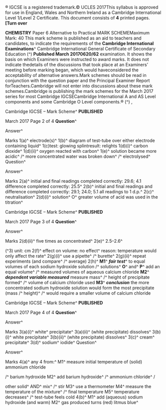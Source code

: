® IGCSE is a registered trademark.© UCLES 2017This syllabus is approved for use in England, Wales and Northern Ireland as a Cambridge International Level 1/Level 2 Certificate. This document consists of **4** printed pages. **[Turn over** 

**CHEMISTRY** Paper 6 Alternative to Practical MARK SCHEMEMaximum Mark: 40 This mark scheme is published as an aid to teachers and candidates, to indicate the requirements of the **Cambridge International Examinations**^ Cambridge International General Certificate of Secondary Education (^) **Published March 20170620/62** examination. It shows the basis on which Examiners were instructed to award marks. It does not indicate thedetails of the discussions that took place at an Examiners’ meeting before marking began, which would haveconsidered the acceptability of alternative answers.Mark schemes should be read in conjunction with the question paper and the Principal Examiner Report forTeachers.Cambridge will not enter into discussions about these mark schemes.Cambridge is publishing the mark schemes for the March 2017 series for most Cambridge IGCSECambridge International A and AS Level components and some Cambridge O Level components.® (^) , 


Cambridge IGCSE – Mark Scheme^ **PUBLISHED** 

March 2017 Page 2 of 4 **Question**^ 

 Answer^ 

 Marks 1(a)^ electrode(s)^ 1(b)^ diagram of test-tube over either electrode containing liquid^ 1(c)test: glowing splintresult: relights 1(d)(i)^ carbon dioxide^ 1(d)(ii)^ oxygen reacted with carbon^ 1(e)^ solution became more acidic^ /^ more concentrated water was broken down^ /^ electrolysed^ Question^ 

 Answer^ 

 Marks 2(a)^ initial and final readings completed correctly: 29.6; 4.1 difference completed correctly: 25.5^ 2(b)^ initial and final readings and difference completed correctly: 29.1; 24.0; 5.1 all readings to 1 d.p.^ 2(c)^ neutralisation^ 2(d)(i)^ solution^ O^ greater volume of acid was used in the titration^ 


Cambridge IGCSE – Mark Scheme^ **PUBLISHED** 

March 2017 Page 3 of 4 **Question**^ 

 Answer^ 

 Marks 2(d)(ii)^ five times as concentrated^ 2(e)^ 2.5–2.6^ 

(^3) unit: cm 2(f)^ effect on volume: no effect^ reason: temperature would only affect the rate^ 2(g)(i)^ use a pipette^ /^ burette^ 2(g)(ii)^ repeat experiments (and compare^ /^ average) 2(h)^ **M1**^ **_fair test_**^ to equal volumes of each sodium hydroxide solution /^ solutions^ **O**^ and^ **P**^ add an equal volume^ /^ measured volumes of aqueous calcium chloride **M2**^ **_dependent variable measured_** measure mass^ /^ height of precipitate formed^ /^ volume of calcium chloride used **M3**^ **_conclusion_** the more concentrated sodium hydroxide solution would form the most precipitate (mass /^ height)^ /^ would require a smaller volume of calcium chloride 


Cambridge IGCSE – Mark Scheme^ **PUBLISHED** 

March 2017 Page 4 of 4 **Question**^ 

 Answer^ 

 Marks 3(a)(i)^ white^ precipitate^ 3(a)(ii)^ (white precipitate) dissolves^ 3(b)(i)^ white precipitate^ 3(b)(ii)^ (white precipitate) dissolves^ 3(c)^ cream^ precipitate^ 3(d)^ sodium^ iodide^ Question^ 

 Answer^ 

 Marks 4(a)^ any 4 from:^ M1^ measure initial temperature of (solid) ammonium chloride 

 /^ barium hydroxide M2^ add barium hydroxide^ /^ ammonium chloride^ / 

 other solid^ AND^ mix^ /^ stir M3^ use a thermometer M4^ measure the temperature of the mixture^ /^ final temperature M5^ temperature decreases^ /^ test-tube feels cold 4(b)^ M1^ add (aqueous) sodium hydroxide (and warm) M2^ gas produced turns (red) litmus blue^ 


